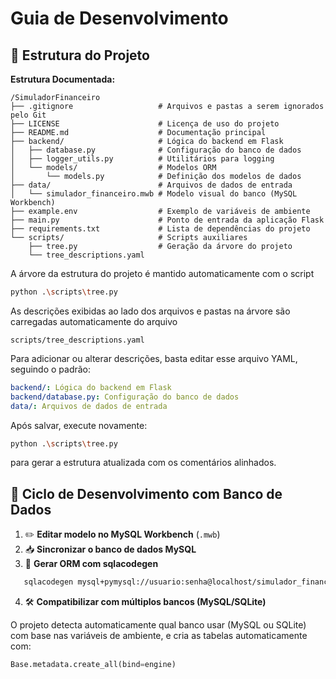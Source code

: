 # Guia de Desenvolvimento

## 📁 Estrutura do Projeto  

**Estrutura Documentada:**

```plaintext
/SimuladorFinanceiro
├── .gitignore                   # Arquivos e pastas a serem ignorados pelo Git
├── LICENSE                      # Licença de uso do projeto
├── README.md                    # Documentação principal
├── backend/                     # Lógica do backend em Flask
│   ├── database.py              # Configuração do banco de dados
│   ├── logger_utils.py          # Utilitários para logging
│   └── models/                  # Modelos ORM
│       └── models.py            # Definição dos modelos de dados
├── data/                        # Arquivos de dados de entrada
│   └── simulador_financeiro.mwb # Modelo visual do banco (MySQL Workbench)
├── example.env                  # Exemplo de variáveis de ambiente
├── main.py                      # Ponto de entrada da aplicação Flask
├── requirements.txt             # Lista de dependências do projeto
└── scripts/                     # Scripts auxiliares
    ├── tree.py                  # Geração da árvore do projeto
    └── tree_descriptions.yaml
```

A árvore da estrutura do projeto é mantido automaticamente com o script

```bash
python .\scripts\tree.py
```

As descrições exibidas ao lado dos arquivos e pastas na árvore são carregadas automaticamente do arquivo

```
scripts/tree_descriptions.yaml
```

Para adicionar ou alterar descrições, basta editar esse arquivo YAML, seguindo o padrão:

```yaml
backend/: Lógica do backend em Flask
backend/database.py: Configuração do banco de dados
data/: Arquivos de dados de entrada
```

Após salvar, execute novamente:

```bash
python .\scripts\tree.py
```

para gerar a estrutura atualizada com os comentários alinhados.

## 🔁 Ciclo de Desenvolvimento com Banco de Dados

1. ✏️ **Editar modelo no MySQL Workbench** (`.mwb`)
2. 📥 **Sincronizar o banco de dados MySQL**
3. 🧬 **Gerar ORM com sqlacodegen**  

```bash
   sqlacodegen mysql+pymysql://usuario:senha@localhost/simulador_financeiro > backend/models/models.py
```
4. 🛠️ **Compatibilizar com múltiplos bancos (MySQL/SQLite)**

O projeto detecta automaticamente qual banco usar (MySQL ou SQLite) com base nas variáveis de ambiente, e cria as tabelas automaticamente com:
```python
Base.metadata.create_all(bind=engine)
```